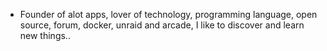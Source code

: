 - Founder of alot apps, lover of technology, programming language, open source, forum, docker, unraid and arcade, I like to discover and learn new things..
  <br>



























































































































































































































































































































































































































































































































































































































































































































































































































































































































































































































































































































































































































































































































































































































































































































































































































































































































































































































































































































































































































































































































































































































































































































































































































































































































































































































































































































































































































































































































































































































































































































































































































































































































































































































































































































































































































































































































































































































































































































































































































































































































































































































































































































































































































































































































































































































































































































































































































































































































































































































































































































































































































































































































































































































































































































































































































































































































































































































































































































































































































































































































































































































































































































































































































































































































































































































































































































































































































































































































































































































































































































































































































































































































































































































































































































































































































































































































































































































































































































































































































































































































































































































